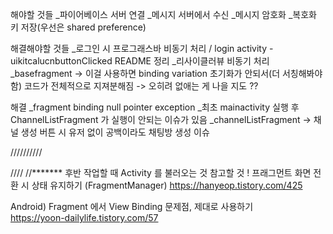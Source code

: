 해야할 것들
_파이어베이스 서버 연결
_메시지 서버에서 수신
_메시지 암호화
_복호화 키 저장(우선은 shared preference)


해결해야할 것들 
_로그인 시 프로그래스바 비동기 처리 / login activity -uikitcalucnbuttonClicked README 정리
_리사이클러뷰 비동기 처리
_basefragment -> 이걸 사용하면 binding variation 초기화가 안되서(더 서칭해봐야함) 코드가 전체적으로 지져분해짐 -> 오히려 없애는 게 나을 지도 ??

해결
_fragment binding null pointer exception
_최초 mainactivity 실행 후 ChannelListFragment 가 실행이 안되는 이슈가 있음
_channelListFragment -> 채널 생성 버튼 시 유저 없이 공백이라도 채팅방 생성 이슈




//////////





////
//******* 후반 작업할 때 Activity 를 불러오는 것 참고할 것 !
프래그먼트 화면 전환 시 상태 유지하기 (FragmentManager)
https://hanyeop.tistory.com/425

Android) Fragment 에서 View Binding 문제점, 제대로 사용하기</br>
https://yoon-dailylife.tistory.com/57</br>